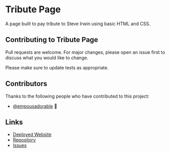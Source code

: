 # Tribute Page

A page built to pay tribute to Steve Irwin using basic HTML and CSS.

## Contributing to Tribute Page

Pull requests are welcome. For major changes, please open an issue first to discuss what you would like to change.

Please make sure to update tests as appropriate.

## Contributors

Thanks to the following people who have contributed to this project:

* [@empousadorable](https://github.com/empousadorable) 📖

## Links

* [Deployed Website](https://empousadorable.github.io/Tribute-Page/)
* [Repository](https://github.com/empousadorable/Tribute-Page)
* [Issues](https://github.com/empousadorable/Tribute-Page/issues)
